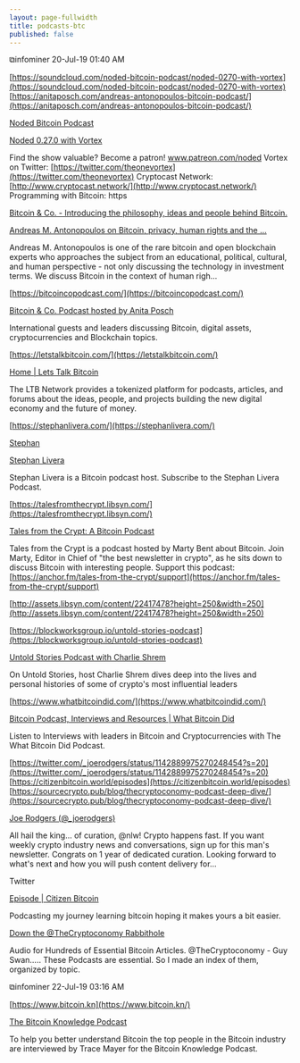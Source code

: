 ```yaml
---
layout: page-fullwidth
title: podcasts-btc
published: false
---
```


⧉infominer 20-Jul-19 01:40 AM

[https://soundcloud.com/noded-bitcoin-podcast/noded-0270-with-vortex](https://soundcloud.com/noded-bitcoin-podcast/noded-0270-with-vortex) [https://anitaposch.com/andreas-antonopoulos-bitcoin-podcast/](https://anitaposch.com/andreas-antonopoulos-bitcoin-podcast/)

[Noded Bitcoin Podcast](https://soundcloud.com/noded-bitcoin-podcast)

[Noded 0.27.0 with Vortex](https://soundcloud.com/noded-bitcoin-podcast/noded-0270-with-vortex)

Find the show valuable? Become a patron! www.patreon.com/noded Vortex on Twitter: [https://twitter.com/theonevortex](https://twitter.com/theonevortex) Cryptocast Network: [http://www.cryptocast.network/](http://www.cryptocast.network/) Programming with Bitcoin: https

[Bitcoin & Co. - Introducing the philosophy, ideas and people behind Bitcoin.](https://bitcoincopodcast.com/)

[Andreas M. Antonopoulos on Bitcoin, privacy, human rights and the ...](https://anitaposch.com/andreas-antonopoulos-bitcoin-podcast/)

Andreas M. Antonopoulos is one of the rare bitcoin and open blockchain experts who approaches the subject from an educational, political, cultural, and human perspective - not only discussing the technology in investment terms. We discuss Bitcoin in the context of human righ...

[https://bitcoincopodcast.com/](https://bitcoincopodcast.com/)

[Bitcoin & Co. Podcast hosted by Anita Posch](https://bitcoincopodcast.com/)

International guests and leaders discussing Bitcoin, digital assets, cryptocurrencies and Blockchain topics.

[https://letstalkbitcoin.com/](https://letstalkbitcoin.com/)

[Home | Lets Talk Bitcoin](https://letstalkbitcoin.com/)

The LTB Network provides a tokenized platform for podcasts, articles, and forums about the ideas, people, and projects building the new digital economy and the future of money.

[https://stephanlivera.com/](https://stephanlivera.com/)

[Stephan](https://stephanlivera.com/author/steflivera/)

[Stephan Livera](https://stephanlivera.com/)

Stephan Livera is a Bitcoin podcast host. Subscribe to the Stephan Livera Podcast.

[https://talesfromthecrypt.libsyn.com/](https://talesfromthecrypt.libsyn.com/)

[Tales from the Crypt: A Bitcoin Podcast](https://talesfromthecrypt.libsyn.com/)

Tales from the Crypt is a podcast hosted by Marty Bent about Bitcoin. Join Marty, Editor in Chief of "the best newsletter in crypto", as he sits down to discuss Bitcoin with interesting people. Support this podcast: [https://anchor.fm/tales-from-the-crypt/support](https://anchor.fm/tales-from-the-crypt/support)

[http://assets.libsyn.com/content/22417478?height=250&width=250](http://assets.libsyn.com/content/22417478?height=250&width=250)

[https://blockworksgroup.io/untold-stories-podcast](https://blockworksgroup.io/untold-stories-podcast)

[Untold Stories Podcast with Charlie Shrem](https://blockworksgroup.io/untold-stories-podcast)

On Untold Stories, host Charlie Shrem dives deep into the lives and personal histories of some of crypto's most influential leaders

[https://www.whatbitcoindid.com/](https://www.whatbitcoindid.com/)

[Bitcoin Podcast, Interviews and Resources | What Bitcoin Did](https://www.whatbitcoindid.com/)

Listen to Interviews with leaders in Bitcoin and Cryptocurrencies with The What Bitcoin Did Podcast.

[https://twitter.com/_joerodgers/status/1142889975270248454?s=20](https://twitter.com/_joerodgers/status/1142889975270248454?s=20) [https://citizenbitcoin.world/episodes](https://citizenbitcoin.world/episodes) [https://sourcecrypto.pub/blog/thecryptoconomy-podcast-deep-dive/](https://sourcecrypto.pub/blog/thecryptoconomy-podcast-deep-dive/)

[Joe Rodgers (@_joerodgers)](https://twitter.com/_joerodgers)

All hail the king... of curation, @nlw! Crypto happens fast. If you want weekly crypto industry news and conversations, sign up for this man's newsletter. Congrats on 1 year of dedicated curation. Looking forward to what's next and how you will push content delivery for...

Twitter

[Episode | Citizen Bitcoin](https://citizenbitcoin.world/episodes)

Podcasting my journey learning bitcoin hoping it makes yours a bit easier.

[Down the @TheCryptoconomy Rabbithole](https://sourcecrypto.pub/blog/thecryptoconomy-podcast-deep-dive/)

Audio for Hundreds of Essential Bitcoin Articles. @TheCryptoconomy - Guy Swan….. These Podcasts are essential. So I made an index of them, organized by topic.

⧉infominer 22-Jul-19 03:16 AM

[https://www.bitcoin.kn](https://www.bitcoin.kn/) 

[The Bitcoin Knowledge Podcast](https://www.bitcoin.kn/)

To help you better understand Bitcoin the top people in the Bitcoin industry are interviewed by Trace Mayer for the Bitcoin Knowledge Podcast.